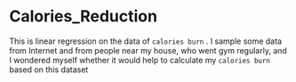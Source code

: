 # Calories_Reduction
This is linear regression on the data of `calories burn` . I sample some data from Internet and from people near my house, who went gym regularly, and I wondered myself whether it would help to calculate my `calories burn` based on this dataset
